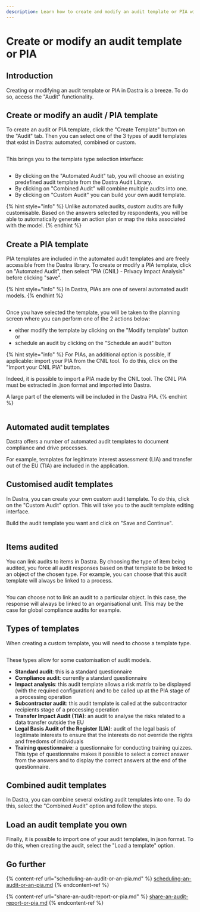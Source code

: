 ```yaml
---
description: Learn how to create and modify an audit template or PIA with Dastra.
---
```


# Create or modify an audit template or PIA

## Introduction

Creating or modifying an audit template or PIA in Dastra is a breeze. To do so, access the "Audit" functionality.

## Create or modify an audit / PIA template

To create an audit or PIA template, click the "Create Template" button on the "Audit" tab. Then you can select one of the 3 types of audit templates that exist in Dastra: automated, combined or custom.

<figure><img src="../../.gitbook/assets/Create audit.png" alt=""><figcaption></figcaption></figure>

This brings you to the template type selection interface:

<figure><img src="../../.gitbook/assets/Audit type.png" alt=""><figcaption></figcaption></figure>

* By clicking on the "Automated Audit" tab, you will choose an existing predefined audit template from the Dastra Audit Library.&#x20;
* By clicking on "Combined Audit" will combine multiple audits into one.&#x20;
* By clicking on "Custom Audit" you can build your own audit template.

{% hint style="info" %}
Unlike automated audits, custom audits are fully customisable. Based on the answers selected by respondents, you will be able to automatically generate an action plan or map the risks associated with the model.
{% endhint %}

## Create a PIA template

PIA templates are included in the automated audit templates and are freely accessible from the Dastra library. To create or modify a PIA template, click on "Automated Audit", then select "PIA (CNIL) - Privacy Impact Analysis" before clicking "save".

{% hint style="info" %}
In Dastra, PIAs are one of several automated audit models.
{% endhint %}

<figure><img src="../../.gitbook/assets/automatic audit.png" alt=""><figcaption></figcaption></figure>

Once you have selected the template, you will be taken to the planning screen where you can perform one of the 2 actions below:

* either modify the template by clicking on the "Modify template" button or&#x20;
* schedule an audit by clicking on the "Schedule an audit" button

{% hint style="info" %}
For PIAs, an additional option is possible, if applicable: import your PIA from the CNIL tool. To do this, click on the "Import your CNIL PIA" button.&#x20;

Indeed, it is possible to import a PIA made by the CNIL tool. The CNIL PIA must be extracted in .json format and imported into Dastra.&#x20;

A large part of the elements will be included in the Dastra PIA.
{% endhint %}

<figure><img src="../../.gitbook/assets/PIA CNIL.png" alt=""><figcaption></figcaption></figure>

## Automated audit templates&#x20;

Dastra offers a number of automated audit templates to document compliance and drive processes.&#x20;

For example, templates for legitimate interest assessment (LIA) and transfer out of the EU (TIA) are included in the application.

## Customised audit templates

In Dastra, you can create your own custom audit template. To do this, click on the "Custom Audit" option. This will take you to the audit template editing interface.&#x20;

Build the audit template you want and click on "Save and Continue".

<figure><img src="../../.gitbook/assets/Creation assessement template 2.png" alt=""><figcaption></figcaption></figure>

## Items audited

You can link audits to items in Dastra. By choosing the type of item being audited, you force all audit responses based on that template to be linked to an object of the chosen type. For example, you can choose that this audit template will always be linked to a process.

<figure><img src="../../.gitbook/assets/Element audité.png" alt=""><figcaption></figcaption></figure>

You can choose not to link an audit to a particular object. In this case, the response will always be linked to an organisational unit. This may be the case for global compliance audits for example.

## Types of templates

When creating a custom template, you will need to choose a template type.

<figure><img src="../../.gitbook/assets/image.png" alt=""><figcaption></figcaption></figure>

These types allow for some customisation of audit models.&#x20;

* **Standard audit**: this is a standard questionnaire&#x20;
* **Compliance audit**: currently a standard questionnaire&#x20;
* **Impact analysis**: this audit template allows a risk matrix to be displayed (with the required configuration) and to be called up at the PIA stage of a processing operation&#x20;
* **Subcontractor audit**: this audit template is called at the subcontractor recipients stage of a processing operation&#x20;
* **Transfer Impact Audit (TIA)**: an audit to analyse the risks related to a data transfer outside the EU&#x20;
* **Legal Basis Audit of the Register (LIA)**: audit of the legal basis of legitimate interests to ensure that the interests do not override the rights and freedoms of individuals&#x20;
* **Training questionnaire**: a questionnaire for conducting training quizzes. This type of questionnaire makes it possible to select a correct answer from the answers and to display the correct answers at the end of the questionnaire.

## Combined audit templates

In Dastra, you can combine several existing audit templates into one. To do this, select the "Combined Audit" option and follow the steps.

## Load an audit template you own

Finally, it is possible to import one of your audit templates, in json format. To do this, when creating the audit, select the "Load a template" option.

## Go further

{% content-ref url="scheduling-an-audit-or-an-pia.md" %}
[scheduling-an-audit-or-an-pia.md](scheduling-an-audit-or-an-pia.md)
{% endcontent-ref %}

{% content-ref url="share-an-audit-report-or-pia.md" %}
[share-an-audit-report-or-pia.md](share-an-audit-report-or-pia.md)
{% endcontent-ref %}

